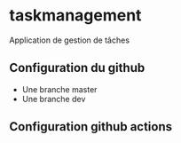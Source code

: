 # taskmanagement
Application de gestion de tâches


## Configuration du github

- Une branche master
- Une branche dev


## Configuration github actions
